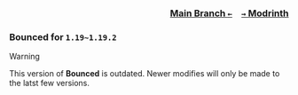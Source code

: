 ### <p align=right>[Main Branch `←`](https://github.com/KessokuTeaTime/Bounced)&emsp;[`→` Modrinth](https://modrinth.com/mod/bounced)</p>

### Bounced for `1.19~1.19.2`

> [!WARNING]
> This version of **Bounced** is outdated. Newer modifies will only be made to the latst few versions.
